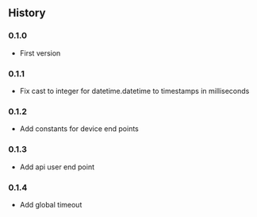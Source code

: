 ## History

### 0.1.0

- First version

### 0.1.1

- Fix cast to integer for datetime.datetime to timestamps in milliseconds

### 0.1.2

- Add constants for device end points

### 0.1.3

- Add api user end point

### 0.1.4

- Add global timeout
